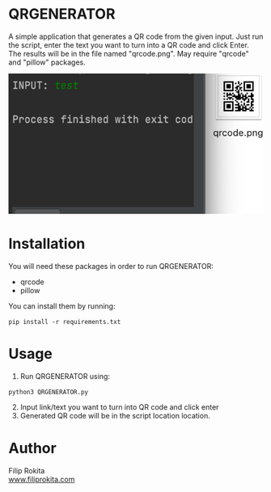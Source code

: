 # QRGENERATOR
A simple application that generates a QR code from the given input. Just run the script, enter the text you want to turn into a QR code and click Enter. The results will be in the file named "qrcode.png". May require "qrcode" and "pillow" packages.

<img src="QRGENERATOR.png">

# Installation
You will need these packages in order to run QRGENERATOR:
* qrcode
* pillow

You can install them by running:
```
pip install -r requirements.txt
```
# Usage
1. Run QRGENERATOR using:
```
python3 QRGENERATOR.py
```
2. Input link/text you want to turn into QR code and click enter
3. Generated QR code will be in the script location location.

# Author
Filip Rokita<br/>
www.filiprokita.com
